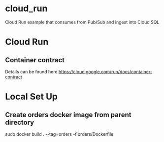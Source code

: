 # cloud_run
Cloud Run example that consumes from Pub/Sub and ingest into Cloud SQL

# Cloud Run
## Container contract
Details can be found here https://cloud.google.com/run/docs/container-contract

# Local Set Up
## Create orders docker image from parent directory
sudo docker build . --tag=orders -f orders/Dockerfile

